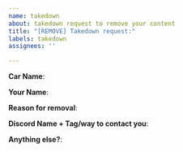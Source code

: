 ```yaml
---
name: takedown
about: takedown request to remove your content
title: "[REMOVE] Takedown request:"
labels: takedown
assignees: ''

---
```


**Car Name**:

**Your Name**:

**Reason for removal**:

**Discord Name + Tag/way to contact you**:

**Anything else?**:
